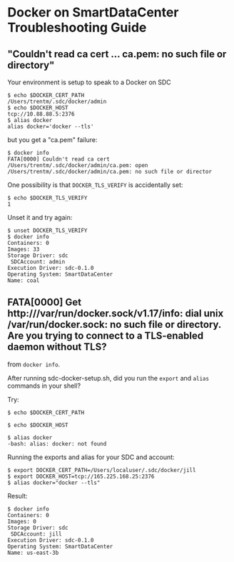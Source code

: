 # Docker on SmartDataCenter Troubleshooting Guide

## "Couldn't read ca cert ... ca.pem: no such file or directory"

Your environment is setup to speak to a Docker on SDC

    $ echo $DOCKER_CERT_PATH
    /Users/trentm/.sdc/docker/admin
    $ echo $DOCKER_HOST
    tcp://10.88.88.5:2376
    $ alias docker
    alias docker='docker --tls'

but you get a "ca.pem" failure:

    $ docker info
    FATA[0000] Couldn't read ca cert /Users/trentm/.sdc/docker/admin/ca.pem: open /Users/trentm/.sdc/docker/admin/ca.pem: no such file or director

One possibility is that `DOCKER_TLS_VERIFY` is accidentally set:

    $ echo $DOCKER_TLS_VERIFY
    1

Unset it and try again:

    $ unset DOCKER_TLS_VERIFY
    $ docker info
    Containers: 0
    Images: 33
    Storage Driver: sdc
     SDCAccount: admin
    Execution Driver: sdc-0.1.0
    Operating System: SmartDataCenter
    Name: coal

## FATA[0000] Get http:///var/run/docker.sock/v1.17/info: dial unix /var/run/docker.sock: no such file or directory. Are you trying to connect to a TLS-enabled daemon without TLS?

from `docker info`.

After running sdc-docker-setup.sh, did you run the `export` and `alias` commands in your shell?

Try:

    $ echo $DOCKER_CERT_PATH

    $ echo $DOCKER_HOST

    $ alias docker
    -bash: alias: docker: not found

Running the exports and alias for your SDC and account:

    $ export DOCKER_CERT_PATH=/Users/localuser/.sdc/docker/jill
    $ export DOCKER_HOST=tcp://165.225.168.25:2376
    $ alias docker="docker --tls"

Result:

    $ docker info
    Containers: 0
    Images: 0
    Storage Driver: sdc
     SDCAccount: jill
    Execution Driver: sdc-0.1.0
    Operating System: SmartDataCenter
    Name: us-east-3b
